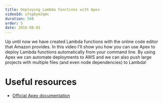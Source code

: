 ```yaml
---
title: Deploying Lambda functions with Apex
videoId: u7spDymJqmc
duration: 548
order: 5
date: 2016-08-01
---
```


Up until now we have created Lambda functions with the online code editor that Amazon provides. In this video I'll show you how you can use Apex to deploy Lambda functions automatically from your command line. By using Apex we can automate deployments to AWS and we can also push large projects with multiple files (and even node dependencies) to Lambda!

# Useful resources
* <a href="http://apex.run/" target="_blank">Official Apex documentation</a>